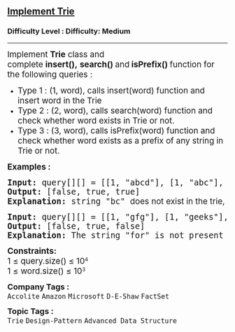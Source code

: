 <h2><a href="https://www.geeksforgeeks.org/problems/trie-insert-and-search0651/1?_gl=1*sgg72o*_up*MQ..*_gs*MQ..&gclid=CjwKCAjw8IfABhBXEiwAxRHlsNcXrTXj_Uzu3fmYWCjYGev6s5EjB6UVBYweYexSq9ut1U9tk6-78hoCggIQAvD_BwE">Implement Trie</a></h2><h3>Difficulty Level : Difficulty: Medium</h3><hr><div class="problems_problem_content__Xm_eO"><p><span style="font-size: 14pt;">Implement&nbsp;<strong>Trie</strong>&nbsp;class and complete&nbsp;<strong>insert(),</strong>&nbsp;<strong>search()&nbsp;</strong>and<strong>&nbsp;isPrefix()&nbsp;</strong>function for the following queries :</span></p>
<ul>
<li><span style="font-size: 14pt;">Type 1 : (1, word), calls insert(word) function and insert word in the Trie</span></li>
<li><span style="font-size: 14pt;">Type 2 : (2, word), calls search(word) function and check whether word exists in Trie or not.</span></li>
<li><span style="font-size: 14pt;">Type 3 : (3, word), calls isPrefix(word) function and check whether word exists as a prefix of any string in Trie or not.</span></li>
</ul>
<p><span style="font-size: 14pt;"><strong>Examples :</strong></span></p>
<pre><span style="font-size: 14pt;"><strong>Input: </strong>query[][] = [[1, "abcd"], [1, "abc"], [1, "bcd"], [2, "bc"], [3, "bc"], [2, "abc"]]</span><br><span style="font-size: 14pt;"><strong>Output: </strong>[false, true, true]</span><br><span style="font-size: 14pt;"><strong>Explanation: </strong>string "bc" <span style="font-family: -apple-system, BlinkMacSystemFont, 'Segoe UI', Roboto, Oxygen, Ubuntu, Cantarell, 'Open Sans', 'Helvetica Neue', sans-serif;">does not exist in the trie, "bc" exists as prefix of the word "bcd" in the trie, and "abc" also exists in the trie.</span></span></pre>
<pre><span style="font-size: 14pt;"><strong>Input: </strong>query[][] = [[1, "gfg"], [1, "geeks"], [3, "fg"], [3, "geek"], [2, "for"]]</span><br><span style="font-size: 14pt;"><strong>Output:</strong> [false, true, false]</span><br><span style="font-size: 14pt;"><strong>Explanation:</strong> The string "for" is not present in the trie, "fg" is not a valid prefix, while "geek" is a valid prefix of the word "geeks" in the trie.</span></pre>
<p style="font-family: -apple-system, BlinkMacSystemFont, 'Segoe UI', Roboto, Oxygen, Ubuntu, Cantarell, 'Open Sans', 'Helvetica Neue', sans-serif; white-space: normal;"><span style="font-size: 14pt;"><strong>Constraints:<br></strong></span><span style="font-size: 14pt;">1 ≤ query.size() ≤ 10</span><sup>4<br></sup><span style="font-size: 14pt;">1 ≤ word.size() ≤ 10</span><sup>3</sup></p></div><p><span style=font-size:18px><strong>Company Tags : </strong><br><code>Accolite</code>&nbsp;<code>Amazon</code>&nbsp;<code>Microsoft</code>&nbsp;<code>D-E-Shaw</code>&nbsp;<code>FactSet</code>&nbsp;<br><p><span style=font-size:18px><strong>Topic Tags : </strong><br><code>Trie</code>&nbsp;<code>Design-Pattern</code>&nbsp;<code>Advanced Data Structure</code>&nbsp;